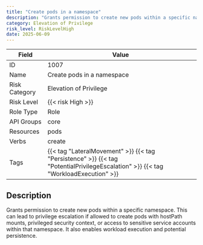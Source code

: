 ```yaml
---
title: "Create pods in a namespace"
description: "Grants permission to create new pods within a specific namespace. This can lead to privilege escalation if allowed to create pods with hostPath mounts, privileged security context, or access to sensitive service accounts within that namespace. It also enables workload execution and potential persistence."
category: Elevation of Privilege
risk_level: RiskLevelHigh
date: 2025-06-09
---
```


| Field         | Value                                                                                                                              |
| ------------- | ---------------------------------------------------------------------------------------------------------------------------------- |
| ID            | 1007                                                                                                                               |
| Name          | Create pods in a namespace                                                                                                         |
| Risk Category | Elevation of Privilege                                                                                                             |
| Risk Level    | {{< risk High >}}                                                                                                                  |
| Role Type     | Role                                                                                                                               |
| API Groups    | core                                                                                                                               |
| Resources     | pods                                                                                                                               |
| Verbs         | create                                                                                                                             |
| Tags          | {{< tag "LateralMovement" >}} {{< tag "Persistence" >}} {{< tag "PotentialPrivilegeEscalation" >}} {{< tag "WorkloadExecution" >}} |

## Description

Grants permission to create new pods within a specific namespace. This can lead to privilege escalation if allowed to create pods with hostPath mounts, privileged security context, or access to sensitive service accounts within that namespace. It also enables workload execution and potential persistence.
